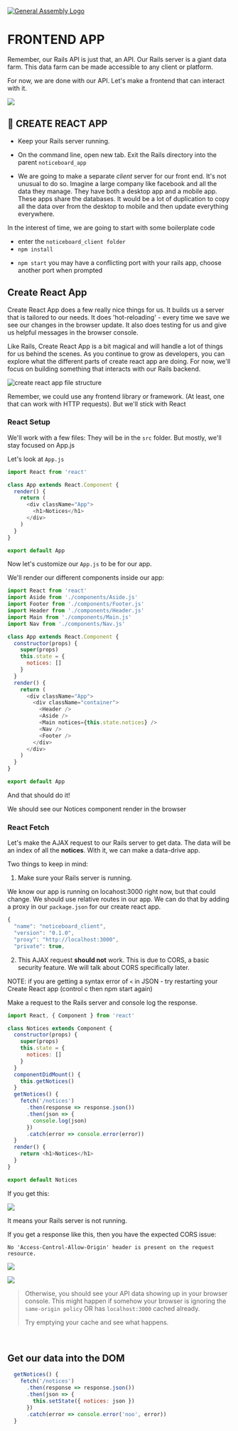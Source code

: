 [![General Assembly Logo](/ga_cog.png)](https://generalassemb.ly)

# FRONTEND APP

Remember, our Rails API is just that, an API. Our Rails server is a giant data farm. This data farm can be made accessible to any client or platform.

For now, we are done with our API. Let's make a frontend that can interact with it.

![](https://i.imgur.com/zm4EeFX.png)

## &#x1F684; CREATE REACT APP

- Keep your Rails server running.

- On the command line, open new tab. Exit the Rails directory into the parent `noticeboard_app`

- We are going to make a separate _client_ server for our front end. It's not unusual to do so. Imagine a large company like facebook and all the data they manage. They have both a desktop app and a mobile app. These apps share the databases. It would be a lot of duplication to copy all the data over from the desktop to mobile and then update everything everywhere.

In the interest of time, we are going to start with some boilerplate code

- enter the `noticeboard_client folder`
- `npm install`

* `npm start` you may have a conflicting port with your rails app, choose another port when prompted

## Create React App

Create React App does a few really nice things for us. It builds us a server that is tailored to our needs. It does 'hot-reloading' - every time we save we see our changes in the browser update. It also does testing for us and give us helpful messages in the browser console.

Like Rails, Create React App is a bit magical and will handle a lot of things for us behind the scenes. As you continue to grow as developers, you can explore what the different parts of create react app are doing. For now, we'll focus on building something that interacts with our Rails backend.

![create react app file structure](https://i.imgur.com/bzf5feu.png)

Remember, we could use any frontend library or framework. (At least, one that can work with HTTP requests). But we'll stick with React

### React Setup

We'll work with a few files: They will be in the `src` folder. But mostly, we'll stay focused on App.js

Let's look at `App.js`

```js
import React from 'react'

class App extends React.Component {
  render() {
    return (
      <div className="App">
        <h1>Notices</h1>
      </div>
    )
  }
}

export default App
```

Now let's customize our `App.js` to be for our app.

We'll render our different components inside our app:

```js
import React from 'react'
import Aside from './components/Aside.js'
import Footer from './components/Footer.js'
import Header from './components/Header.js'
import Main from './components/Main.js'
import Nav from './components/Nav.js'

class App extends React.Component {
  constructor(props) {
    super(props)
    this.state = {
      notices: []
    }
  }
  render() {
    return (
      <div className="App">
        <div className="container">
          <Header />
          <Aside />
          <Main notices={this.state.notices} />
          <Nav />
          <Footer />
        </div>
      </div>
    )
  }
}

export default App
```

And that should do it!

We should see our Notices component render in the browser

### React Fetch

Let's make the AJAX request to our Rails server to get data. The data will be an index of all the **notices**. With it, we can make a data-drive app.

Two things to keep in mind:

1. Make sure your Rails server is running.

We know our app is running on locahost:3000 right now, but that could change. We should use relative routes in our app. We can do that by adding a proxy in our `package.json` for our create react app.

```js
{
  "name": "noticeboard_client",
  "version": "0.1.0",
  "proxy": "http://localhost:3000",
  "private": true,
```

2. This AJAX request **should not** work. This is due to CORS, a basic security feature. We will talk about CORS specifically later.

NOTE: if you are getting a syntax error of `<` in JSON - try restarting your Create React app (control c then npm start again)

Make a request to the Rails server and console log the response.

```javascript
import React, { Component } from 'react'

class Notices extends Component {
  constructor(props) {
    super(props)
    this.state = {
      notices: []
    }
  }
  componentDidMount() {
    this.getNotices()
  }
  getNotices() {
    fetch('/notices')
      .then(response => response.json())
      .then(json => {
        console.log(json)
      })
      .catch(error => console.error(error))
  }
  render() {
    return <h1>Notices</h1>
  }
}

export default Notices
```

If you get this:

![](https://i.imgur.com/l8VZfgv.png)

It means your Rails server is not running.

If you get a response like this, then you have the expected CORS issue:

```
No 'Access-Control-Allow-Origin' header is present on the request resource.
```

![](https://i.imgur.com/jowW1st.png)

![](https://i.imgur.com/s2ruqcN.png)

> Otherwise, you should see your API data showing up in your browser console. This might happen if somehow your browser is ignoring the `same-origin policy` OR has `localhost:3000` cached already.
>
> Try emptying your cache and see what happens.

<br>

## Get our data into the DOM

```js
  getNotices() {
    fetch('/notices')
      .then(response => response.json())
      .then(json => {
        this.setState({ notices: json })
      })
      .catch(error => console.error('noo', error))
  }
```
